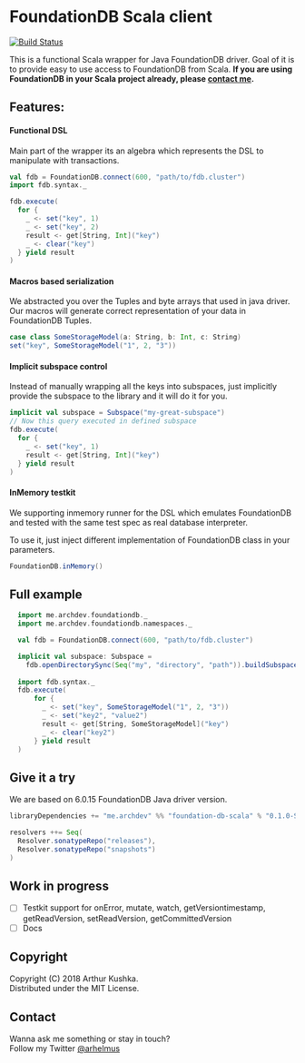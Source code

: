 FoundationDB Scala client
=========================
[![Build Status](https://travis-ci.com/ArchDev/foundationdb-scala-client.svg?branch=master)](https://travis-ci.com/ArchDev/foundationdb-scala-client)

This is a functional Scala wrapper for Java FoundationDB driver.
Goal of it is to provide easy to use access to FoundationDB from Scala.
**If you are using FoundationDB in your Scala project already, please [contact me](https://archdev.me).**   

## Features:

#### Functional DSL
Main part of the wrapper its an algebra which represents the DSL to manipulate with transactions. 
```scala
val fdb = FoundationDB.connect(600, "path/to/fdb.cluster")
import fdb.syntax._

fdb.execute(
  for {
    _ <- set("key", 1)
    _ <- set("key", 2)
    result <- get[String, Int]("key")
    _ <- clear("key")
  } yield result
)
```   

#### Macros based serialization
We abstracted you over the Tuples and byte arrays that used in java driver.
Our macros will generate correct representation of your data in FoundationDB Tuples.
```scala 
case class SomeStorageModel(a: String, b: Int, c: String)
set("key", SomeStorageModel("1", 2, "3"))
```

#### Implicit subspace control
Instead of manually wrapping all the keys into subspaces, just implicitly provide the subspace to the library and it will do it for you.
```scala
implicit val subspace = Subspace("my-great-subspace")
// Now this query executed in defined subspace
fdb.execute(
  for {
    _ <- set("key", 1)
    result <- get[String, Int]("key")
  } yield result
)
```

#### InMemory testkit
We supporting inmemory runner for the DSL which emulates FoundationDB and tested with the same test spec as real database interpreter.

To use it, just inject different implementation of FoundationDB class in your parameters. 
```scala
FoundationDB.inMemory()
```

## Full example
```scala
  import me.archdev.foundationdb._
  import me.archdev.foundationdb.namespaces._

  val fdb = FoundationDB.connect(600, "path/to/fdb.cluster")

  implicit val subspace: Subspace =
    fdb.openDirectorySync(Seq("my", "directory", "path")).buildSubspace("test_subspace")
    
  import fdb.syntax._
  fdb.execute(
      for {
        _ <- set("key", SomeStorageModel("1", 2, "3"))
        _ <- set("key2", "value2")
        result <- get[String, SomeStorageModel]("key")
        _ <- clear("key2")
      } yield result
  )
```

## Give it a try
We are based on 6.0.15 FoundationDB Java driver version.

```scala
libraryDependencies += "me.archdev" %% "foundation-db-scala" % "0.1.0-SNAPSHOT"

resolvers ++= Seq(
  Resolver.sonatypeRepo("releases"),
  Resolver.sonatypeRepo("snapshots")
)
```

## Work in progress
- [ ] Testkit support for onError, mutate, watch, getVersiontimestamp, getReadVersion, setReadVersion, getCommittedVersion
- [ ] Docs 

## Copyright
Copyright (C) 2018 Arthur Kushka.  
Distributed under the MIT License.

## Contact
Wanna ask me something or stay in touch?   
Follow my Twitter [@arhelmus](https://twitter.com/Arhelmus)
